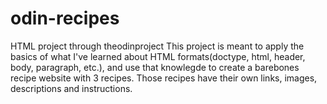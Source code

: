 # odin-recipes
HTML project through theodinproject
This project is meant to apply the basics of what I've learned about HTML formats(doctype, html, header, body, paragraph, etc.), and use that knowlegde to create a barebones recipe website with 3 recipes. Those recipes have their own links, images, descriptions and instructions.
